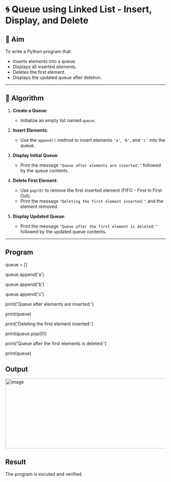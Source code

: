 # 🌀 Queue using Linked List - Insert, Display, and Delete

## 🎯 Aim

To write a Python program that:
- Inserts elements into a queue.
- Displays all inserted elements.
- Deletes the first element.
- Displays the updated queue after deletion.

---

## 🧠 Algorithm

1. **Create a Queue**:
   - Initialize an empty list named `queue`.

2. **Insert Elements**:
   - Use the `append()` method to insert elements `'a'`, `'b'`, and `'c'` into the queue.

3. **Display Initial Queue**:
   - Print the message `"Queue after elements are inserted:"` followed by the queue contents.

4. **Delete First Element**:
   - Use `pop(0)` to remove the first inserted element (FIFO - First In First Out).
   - Print the message `"Deleting the first element inserted:"` and the element removed.

5. **Display Updated Queue**:
   - Print the message `"Queue after the first element is deleted:"` followed by the updated queue contents.

---

## Program
queue = []

queue.append('a')

queue.append('b')

queue.append('c')

print('Queue after elements are inserted:')

print(queue)

print('Deleting the first element inserted:')

print(queue.pop(0))

print('Queue after the first elements is deleted:')

print(queue)

## Output
<img width="734" height="220" alt="image" src="https://github.com/user-attachments/assets/b1945540-1b85-4575-9418-94d29cbaaf4d" />

## Result
The program is excuted and verified.
